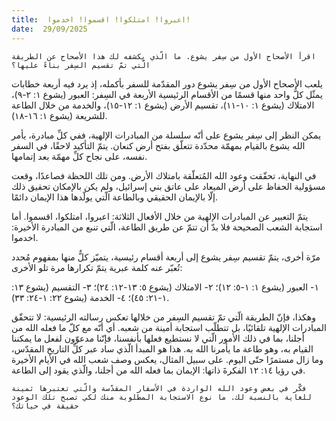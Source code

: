 ```yaml
---
title:  اعبروا! امتلكوا! اقسموا! اخدموا!
date:  29/09/2025
---
```


`اقرأ الأصحاح الأول من سِفر يشوع. ما الّذي يكشفه لك هذا الأصحاح عن الطريقة الّتي تمّ تقسيم السِفر بناءً عليها؟`

يلعب الأصحاح الأول من سِفر يشوع دور المقدّمة للسفر بأكمله، إذ يرد فيه أربعة خطابات يمثّل كلُّ واحد منها قسمًا من الأقسام الرئيسية الأربعة في السِفر: العبور (يشوع ١: ٢-٩)، الامتلاك (يشوع ١: ١٠-١١)، تقسيم الأرض (يشوع ١: ١٢-١٥)، والخدمة من خلال الطاعة للشريعة (يشوع ١: ١٦-١٨).

يمكن النظر إلى سِفر يشوع على أنّه سلسلة من المبادرات الإلهية، ففي كلِّ مبادرة، يأمر الله يشوع بالقيام بمهمّة محدّدة تتعلّق بفتح أرض كنعان. يتمّ التأكيد لاحقًا، في السفر نفسه، على نجاح كلِّ مهمّة بعد إتمامها.

في النهاية، تحقّقت وعود الله المُتعلّقة بامتلاك الأرض. ومن تلك اللحظة فصاعدًا، وقعت مسؤولية الحفاظ على أرض الميعاد على عاتق بني إسرائيل، ولم يكن بالإمكان تحقيق ذلك إلّا بالإيمان الحقيقي وبالطاعة الّتي يولّدها هذا الإيمان دائمًا.

يتمّ التعبير عن المبادرات الإلهية من خلال الأفعال الثلاثة: اعبروا، امتلكوا، اقسموا. أما استجابة الشعب الصحيحة فلا بدّ أن تتمّ عن طريق الطاعة، الّتي تنبع من المبادرة الأخيرة: اخدموا.

مرّة أخرى، يتمّ تقسيم سِفر يشوع إلى أربعة أقسام رئيسية، يتميّز كلٌّ منها بمفهوم مُحدد تُعبّر عنه كلمة عبرية يتمّ تكرارها مرة تلو الأخرى:

١- العبور (يشوع ١: ١-٥: ١٢)؛ ٢- الامتلاك (يشوع ٥: ١٣-١٢: ٢٤)؛ ٣- التقسيم (يشوع ١٣: ١-٢١: ٤٥)؛ ٤- الخدمة (يشوع ٢٢: ١-٢٤: ٣٣).

وهكذا، فإنّ الطريقة الّتي تمّ تقسيم السِفر من خلالها تعكس رسالته الرئيسية: لا تتحقّق المبادرات الإلهية تلقائيًا، بل تتطلّب استجابة أمينة من شعبه. أي أنّه مع كلّ ما فعله الله من أجلنا، بما في ذلك الأمور الّتي لا نستطيع فعلها بأنفسنا، فإنّنا مدعوّون لفعل ما يمكننا القيام به، وهو طاعة ما يأمرنا الله به. هذا هو المبدأ الّذي ساد عبر كلِّ التاريخ المقدّس، وما زال مستمرًا حتّى اليوم. على سبيل المثال، يعكس وصف شعب الله في الأيام الأخيرة في رؤيا ١٤: ١٢ الفكرةَ ذاتها: الإيمان بما فعله الله من أجلنا، والّذي يقود إلى الطاعة.

`فكّر في بعض وعود الله الواردة في الأسفار المقدّسة والّتي تعتبرها ثمينة للغاية بالنسبة لك. ما نوع الاستجابة المطلوبة منك لكي تصبح تلك الوعود حقيقة في حياتك؟`